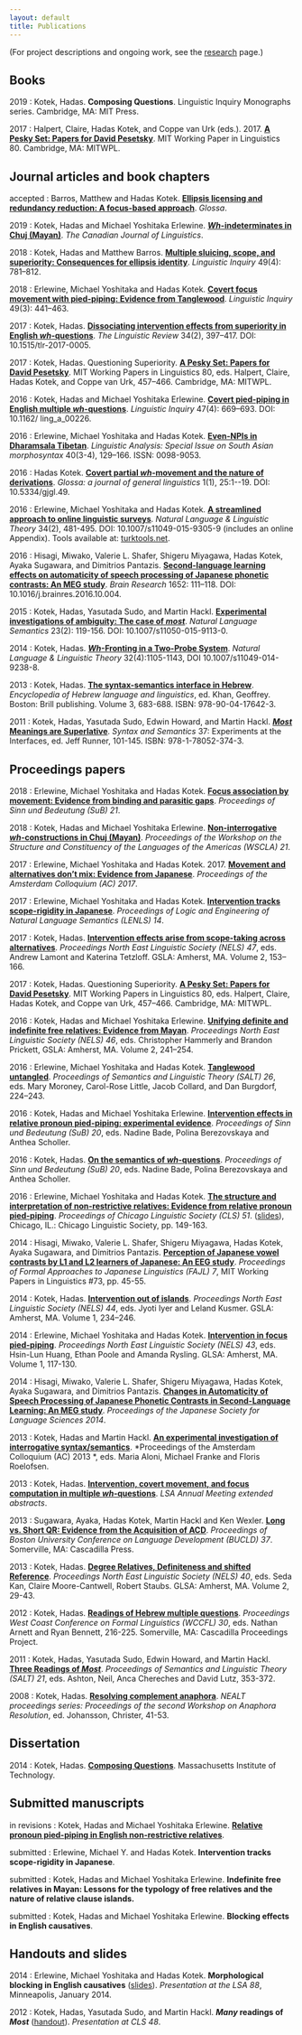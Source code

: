 ```yaml
---
layout: default
title: Publications
---
```


(For project descriptions and ongoing work, see the [research](http://hkotek.com/research.html) page.)

Books
-----
2019
: Kotek, Hadas. **Composing Questions**. Linguistic Inquiry Monographs series. Cambridge, MA: MIT Press. 

2017 
: Halpert, Claire, Hadas Kotek, and Coppe van Urk (eds.). 2017. [**A Pesky Set: Papers for David Pesetsky**](https://lingconf.com/dp60/book/). MIT Working Paper in Linguistics 80. Cambridge, MA: MITWPL.


Journal articles and book chapters
----------------------------------

accepted
: Barros, Matthew and Hadas Kotek. [**Ellipsis licensing and redundancy reduction: A focus-based approach**](https://ling.auf.net/lingbuzz/004210). *Glossa*.

2019
: Kotek, Hadas and Michael Yoshitaka Erlewine. [***Wh*-indeterminates in Chuj (Mayan)**](http://ling.auf.net/lingbuzz/003954). *The Canadian Journal of Linguistics*.

2018 
: Kotek, Hadas and Matthew Barros. [**Multiple sluicing, scope, and superiority: Consequences for ellipsis identity**](http://ling.auf.net/lingbuzz/003549). *Linguistic Inquiry* 49(4): 781–812.

2018
: Erlewine, Michael Yoshitaka and Hadas Kotek. [**Covert focus movement with pied-piping: Evidence from Tanglewood**](http://ling.auf.net/lingbuzz/003068). *Linguistic Inquiry* 49(3): 441–463.

2017
: Kotek, Hadas. [**Dissociating intervention effects from superiority in English *wh*-questions**](kotek-superiority.pdf). *The Linguistic Review* 34(2), 397–417. DOI: 10.1515/tlr-2017-0005.

2017
: Kotek, Hadas. Questioning Superiority. [**A Pesky Set: Papers for David Pesetsky**](51Kotek.pdf). MIT Working Papers in Linguistics 80, eds. Halpert, Claire, Hadas Kotek, and Coppe van Urk, 457–466. Cambridge, MA: MITWPL.

2016
: Kotek, Hadas and Michael Yoshitaka Erlewine. [**Covert pied-piping in English multiple *wh*-questions**](https://muse.jhu.edu/article/634143). *Linguistic Inquiry* 47(4): 669–693. DOI: 10.1162/ ling_a_00226.

2016
: Erlewine, Michael Yoshitaka and Hadas Kotek. [**Even-NPIs in Dharamsala Tibetan**](erlewine-kotek-tibetan.pdf). *Linguistic Analysis: Special Issue on South Asian morphosyntax* 40(3-4), 129–166. ISSN: 0098-9053.

2016
: Hadas Kotek. [**Covert partial *wh*-movement and the nature of derivations**](http://ling.auf.net/lingbuzz/002541/current.pdf?_s=TVHKDbQKt4hwC4kt). *Glossa: a journal of general linguistics* 1(1), 25:1--19. DOI: 10.5334/gjgl.49. 

2016
: Erlewine, Michael Yoshitaka and Hadas Kotek. [**A streamlined approach to online linguistic surveys**](http://link.springer.com/article/10.1007/s11049-015-9305-9). *Natural Language & Linguistic Theory* 34(2), 481-495. DOI: 10.1007/s11049-015-9305-9 (includes an online Appendix). Tools available at: [turktools.net](http://turktools.net).

2016
: Hisagi, Miwako, Valerie L. Shafer, Shigeru Miyagawa, Hadas Kotek, Ayaka Sugawara, and Dimitrios Pantazis. [**Second-language learning effects on automaticity of speech processing of Japanese phonetic contrasts: An MEG study**](http://www.sciencedirect.com/science/article/pii/S0006899316306977). *Brain Research* 1652: 111–118. DOI: 10.1016/j.brainres.2016.10.004.

2015
: Kotek, Hadas, Yasutada Sudo, and Martin Hackl. [**Experimental investigations of ambiguity: The case of *most***](http://link.springer.com/article/10.1007/s11050-015-9113-0). *Natural Language Semantics* 23(2): 119-156. DOI: 10.1007/s11050-015-9113-0.

2014
: Kotek, Hadas. [***Wh*-Fronting in a Two-Probe System**](http://link.springer.com/article/10.1007/s11049-014-9238-8?sa_campaign=email%2Fevent%2FarticleAuthor%2FonlineFirst). *Natural Language & Linguistic Theory* 32(4):1105-1143, DOI 10.1007/s11049-014-9238-8.

2013
: Kotek, Hadas. [**The syntax-semantics interface in Hebrew**](Kotek-EHLL.pdf). *Encyclopedia of Hebrew language and linguistics*, ed. Khan, Geoffrey. Boston: Brill publishing. Volume 3, 683-688. ISBN: 978-90-04-17642-3.

2011
: Kotek, Hadas, Yasutada Sudo, Edwin Howard, and Martin Hackl. [***Most* Meanings are Superlative**](Most%20meanings%20are%20superlative.pdf). *Syntax and Semantics* 37: Experiments at the Interfaces, ed. Jeff Runner, 101-145. ISBN: 978-1-78052-374-3.


Proceedings papers
------------------

2018
: Erlewine, Michael Yoshitaka and Hadas Kotek. [**Focus association by movement: Evidence from binding and parasitic gaps**](sub21.pdf). *Proceedings of Sinn und Bedeutung (SuB) 21*.

2018
: Kotek, Hadas and Michael Yoshitaka Erlewine. [**Non-interrogative *wh*-constructions in Chuj (Mayan)**](wscla2016.pdf). *Proceedings of the Workshop on the Structure and Constituency of the Languages of the Americas (WSCLA) 21*.

2017 
: Erlewine, Michael Yoshitaka and Hadas Kotek. 2017. [**Movement and alternatives don’t mix: Evidence from Japanese**](ErlewineKotek-AC2017.pdf). *Proceedings of the Amsterdam Colloquium (AC) 2017*.

2017 
: Erlewine, Michael Yoshitaka and Hadas Kotek. [**Intervention tracks scope-rigidity in Japanese**](ErlewineKotek-LENLS14.pdf). *Proceedings of Logic and Engineering of Natural Language Semantics (LENLS) 14*.

2017
: Kotek, Hadas. [**Intervention effects arise from scope-taking across alternatives**](nels47.pdf). *Proceedings North East Linguistic Society (NELS) 47*, eds. Andrew Lamont and Katerina Tetzloff. GSLA: Amherst, MA. Volume 2, 153–166.

2017
: Kotek, Hadas. Questioning Superiority. [**A Pesky Set: Papers for David Pesetsky**](51Kotek.pdf). MIT Working Papers in Linguistics 80, eds. Halpert, Claire, Hadas Kotek, and Coppe van Urk, 457–466. Cambridge, MA: MITWPL.

2016
: Kotek, Hadas and Michael Yoshitaka Erlewine. [**Unifying definite and indefinite free relatives: Evidence from Mayan**](nels46.pdf). *Proceedings North East Linguistic Society (NELS) 46*, eds. Christopher Hammerly and Brandon Prickett, GSLA: Amherst, MA. Volume 2, 241–254.

2016
: Erlewine, Michael Yoshitaka and Hadas Kotek. [**Tanglewood untangled**](salt26.pdf). *Proceedings of Semantics and Linguistic Theory (SALT) 26*, eds. Mary Moroney, Carol-Rose Little, Jacob Collard, and Dan Burgdorf, 224–243.

2016
: Kotek, Hadas and Michael Yoshitaka Erlewine. [**Intervention effects in relative pronoun pied-piping: experimental evidence**](kotek-erlewine-sub20.pdf). *Proceedings of Sinn und Bedeutung (SuB) 20*, eds. Nadine Bade, Polina Berezovskaya and Anthea Scholler.

2016
: Kotek, Hadas. [**On the semantics of *wh*-questions**](SuB-wh-paper.pdf). *Proceedings of Sinn und Bedeutung (SuB) 20*, eds. Nadine Bade, Polina Berezovskaya and Anthea Scholler.

2016
: Erlewine, Michael Yoshitaka and Hadas Kotek. [**The structure and interpretation of non-restrictive relatives: Evidence from relative pronoun pied-piping**](Erlewine_Kotek-cls51.pdf). *Proceedings of Chicago Linguistic Society (CLS) 51*. ([slides](Erlewine-kotek-relp-cls2015.pdf)), Chicago, IL.: Chicago Linguistic Society, pp. 149-163.

2014 
: Hisagi, Miwako, Valerie L. Shafer, Shigeru Miyagawa, Hadas Kotek, Ayaka Sugawara, and Dimitrios Pantazis. [**Perception of Japanese vowel contrasts by L1 and L2 learners of Japanese: An EEG study**](Kotek-FAJL-procedings.pdf). *Proceedings of Formal Approaches to Japanese Linguistics (FAJL) 7*, MIT Working Papers in Linguistics #73, pp. 45-55.

2014
: Kotek, Hadas. [**Intervention out of islands**](Kotek-intervention-out-of-islands.pdf). *Proceedings North East Linguistic Society (NELS) 44*, eds. Jyoti Iyer and Leland Kusmer. GSLA: Amherst, MA. Volume 1, 234–246.

2014
: Erlewine, Michael Yoshitaka and Hadas Kotek. [**Intervention in focus pied-piping**](http://semanticsarchive.net/Archive/WIzNzViN/erlewine-kotek-nels2013-preprint.pdf). *Proceedings North East Linguistic Society (NELS) 43*, eds. Hsin-Lun Huang, Ethan Poole and Amanda Rysling. GLSA: Amherst, MA. Volume 1, 117-130. 

2014
: Hisagi, Miwako, Valerie L. Shafer, Shigeru Miyagawa, Hadas Kotek, Ayaka Sugawara, and Dimitrios Pantazis. [**Changes in Automaticity of Speech Processing of Japanese Phonetic Contrasts in Second-Language Learning: An MEG study**](Kotek-JSLS-proceedings.pdf). *Proceedings of the Japanese Society for Language Sciences 2014*.

2013
: Kotek, Hadas and Martin Hackl. [**An experimental investigation of interrogative syntax/semantics**](http://www.illc.uva.nl/AC/AC2013/uploaded_files/inlineitem/19_Kotek_Hackl.pdf). *Proceedings of the Amsterdam Colloquium (AC) 2013 *, eds. Maria Aloni, Michael Franke and Floris Roelofsen.

2013
: Kotek, Hadas. [**Intervention, covert movement, and focus computation in multiple *wh*-questions**](Kotek%20LSA%202013.pdf). *LSA Annual Meeting extended abstracts*.

2013
: Sugawara, Ayaka, Hadas Kotek, Martin Hackl and Ken Wexler. [**Long vs. Short QR: Evidence from the Acquisition of ACD**](Kotek%20ACD%20BUCLD%20proceedings.pdf). *Proceedings of Boston University Conference on Language Development (BUCLD) 37*. Somerville, MA: Cascadilla Press.

2013
: Kotek, Hadas. [**Degree Relatives, Definiteness and shifted Reference**](Kotek%20-%20Degree%20Relatives%20Definiteness%20and%20Shifted%20Reference.pdf). *Proceedings North East Linguistic Society (NELS) 40*, eds. Seda Kan, Claire Moore-Cantwell, Robert Staubs. GLSA: Amherst, MA. Volume 2, 29-43.

2012
: Kotek, Hadas. [**Readings of Hebrew multiple questions**](KotekWCCFL30revised2.pdf). *Proceedings West Coast Conference on Formal Linguistics (WCCFL) 30*, eds. Nathan Arnett and Ryan Bennett, 216-225. Somerville, MA: Cascadilla Proceedings Project.

2011
: Kotek, Hadas, Yasutada Sudo, Edwin Howard, and Martin Hackl. [**Three Readings of *Most***](Three%20readings%20of%20most-final.pdf). *Proceedings of Semantics and Linguistic Theory (SALT) 21*, eds. Ashton, Neil, Anca Chereches and David Lutz, 353-372.

2008
: Kotek, Hadas. [**Resolving complement anaphora**](Kotek%20-%20Resolving%20complement%20anaphora.pdf). *NEALT proceedings series: Proceedings of the second Workshop on Anaphora Resolution*, ed. Johansson, Christer, 41-53.


Dissertation
------------

2014
: Kotek, Hadas. [**Composing Questions**](http://ling.auf.net/lingbuzz/002231/). Massachusetts Institute of Technology.


Submitted manuscripts
---------------------

in revisions
: Kotek, Hadas and Michael Yoshitaka Erlewine. [**Relative pronoun pied-piping in English non-restrictive relatives**](http://ling.auf.net/lingbuzz/002700/). 

submitted 
: Erlewine, Michael Y. and Hadas Kotek. **Intervention tracks scope-rigidity in Japanese**.

submitted 
: Kotek, Hadas and Michael Yoshitaka Erlewine. **Indefinite free relatives in Mayan:
Lessons for the typology of free relatives and the nature of relative clause islands.**

submitted
: Kotek, Hadas and Michael Yoshitaka Erlewine. **Blocking effects in English causatives**.


Handouts and slides
-------------------

2014
: Erlewine, Michael Yoshitaka and Hadas Kotek. **Morphological blocking in English causatives** ([slides](Erlewine-Kotek-slides-blocking-lsa2014.pdf)). *Presentation at the LSA 88*, Minneapolis, January 2014.

2012
: Kotek, Hadas, Yasutada Sudo, and Martin Hackl. ***Many* readings of *Most*** ([handout](Kotek%20-%20Many%20readings%20of%20most.pdf)). *Presentation at CLS 48*.
